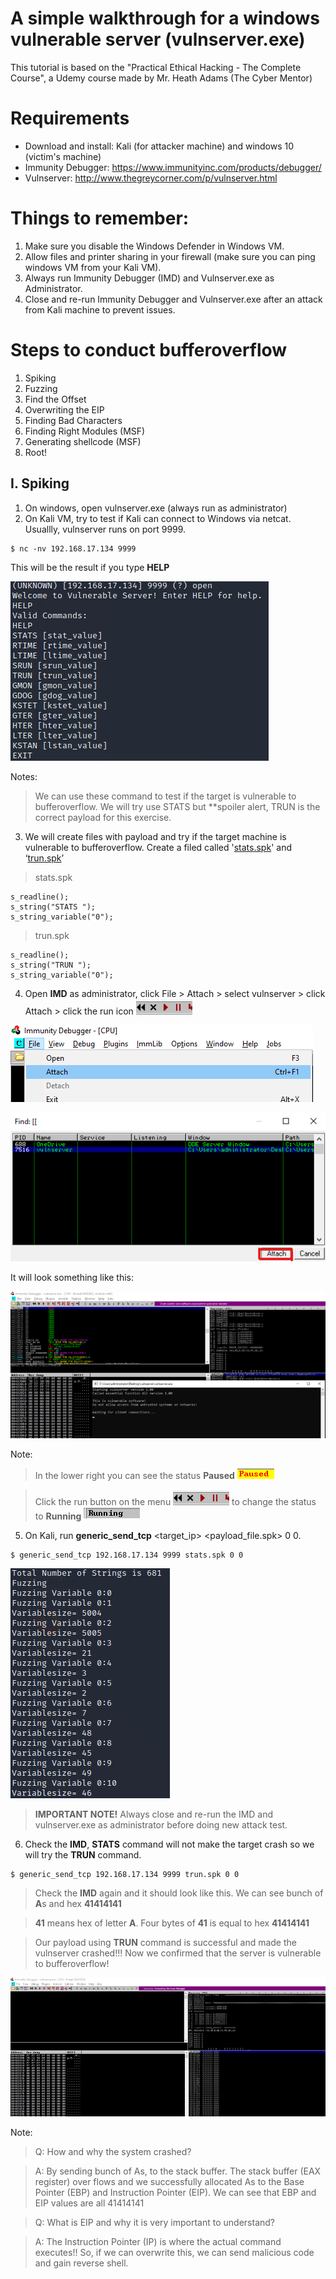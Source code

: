 # A simple walkthrough for a windows vulnerable server (vulnserver.exe)

This tutorial is based on the "Practical Ethical Hacking - The Complete Course", a Udemy course made by Mr. Heath Adams (The Cyber Mentor)

# Requirements
- Download and install: Kali (for attacker machine) and windows 10 (victim's machine)
- Immunity Debugger: https://www.immunityinc.com/products/debugger/
- Vulnserver: http://www.thegreycorner.com/p/vulnserver.html

# Things to remember:
1. Make sure you disable the Windows Defender in Windows VM.
2. Allow files and printer sharing in your firewall (make sure you can ping windows VM from your Kali VM).
3. Always run Immunity Debugger (IMD) and Vulnserver.exe as Administrator.
4. Close and re-run Immunity Debugger and Vulnserver.exe after an attack from Kali machine to prevent issues.

# Steps to conduct bufferoverflow
1. Spiking 
2. Fuzzing  
3. Find the Offset
4. Overwriting the EIP
5. Finding Bad Characters
6. Finding Right Modules (MSF)
7. Generating shellcode (MSF)
8. Root!

## I. Spiking
1. On windows, open vulnserver.exe (always run as administrator)
2. On Kali VM, try to test if Kali can connect to Windows via netcat. Usuallly, vulnserver runs on port 9999.
```
$ nc -nv 192.168.17.134 9999
```
This will be the result if you type **HELP**

![HELP_cmd](https://github.com/slythx/bufferoverflow/blob/master/vulnserver/img/HELP_command.png)

Notes:
>We can use these command to test if the target is vulnerable to bufferoverflow. 
>We will try use STATS but **spoiler alert, TRUN is the correct payload for this exercise.

3. We will create files with payload and try if the target machine is vulnerable to bufferoverflow. Create a filed called '[stats.spk](https://github.com/slythx/bufferoverflow/blob/master/vulnserver/stats.spk)' and ‘[trun.spk](https://github.com/slythx/bufferoverflow/blob/master/vulnserver/trun.spk)’

>stats.spk

````spk
s_readline();
s_string("STATS ");
s_string_variable("0");
````
>trun.spk

```
s_readline();
s_string("TRUN ");
s_string_variable("0");
```
4. Open **IMD** as administrator, click File > Attach > select vulnserver > click Attach > click the run icon ![IMD_run_icon](https://github.com/slythx/bufferoverflow/blob/master/vulnserver/img/IMD_run_icon.png)

![file_attach_img](https://github.com/slythx/bufferoverflow/blob/master/vulnserver/img/file_attach.png)

![vulnserver_attach_img](https://github.com/slythx/bufferoverflow/blob/master/vulnserver/img/vulnserver_attach.png)

It will look something like this:

![imd_vulnserver_attached_img](https://github.com/slythx/bufferoverflow/blob/master/vulnserver/img/imd_vulnserver_attached.png)

Note:

>In the lower right you can see the status **Paused** ![paused_img](https://github.com/slythx/bufferoverflow/blob/master/vulnserver/img/paused.png)

>Click the run button on the menu ![IMD_run_icon](https://github.com/slythx/bufferoverflow/blob/master/vulnserver/img/IMD_run_icon.png) to change the status to **Running** ![running_status](https://github.com/slythx/bufferoverflow/blob/master/vulnserver/img/running.png) 

5. On Kali, run **generic_send_tcp** <target_ip> <port> <payload_file.spk> 0 0.

```
$ generic_send_tcp 192.168.17.134 9999 stats.spk 0 0
```
![fuzzing_output_img](https://github.com/slythx/bufferoverflow/blob/master/vulnserver/img/fuzzing_output.png) 

>**IMPORTANT NOTE!** Always close and re-run the IMD and vulnserver.exe as administrator before doing new attack test.

6. Check the **IMD**, **STATS** command will not make the target crash so we will try the **TRUN** command.

```
$ generic_send_tcp 192.168.17.134 9999 trun.spk 0 0
```

>Check the **IMD** again and it should look like this. We can see bunch of **A**s and hex **41414141**

>**41** means hex of letter **A**. Four bytes of **41** is equal to hex **41414141**

>Our payload using **TRUN** command is successful and made the vulnserver crashed!!! Now we confirmed that the server is vulnerable to bufferoverflow!

![spiking_srcshot](https://github.com/slythx/bufferoverflow/blob/master/vulnserver/img/spiking_srcshot.png) 

Note:
>Q: How and why the system crashed?

>A: By sending bunch of As, to the stack buffer. The stack buffer (EAX register) over flows and we successfully allocated As to the Base Pointer (EBP) and Instruction Pointer (EIP). We can see that EBP and EIP values are all 41414141


>Q: What is EIP and why it is very important to understand?

>A: The Instruction Pointer (IP) is where the actual command executes!! So, if we can overwrite this, we can send malicious code and gain reverse shell.














